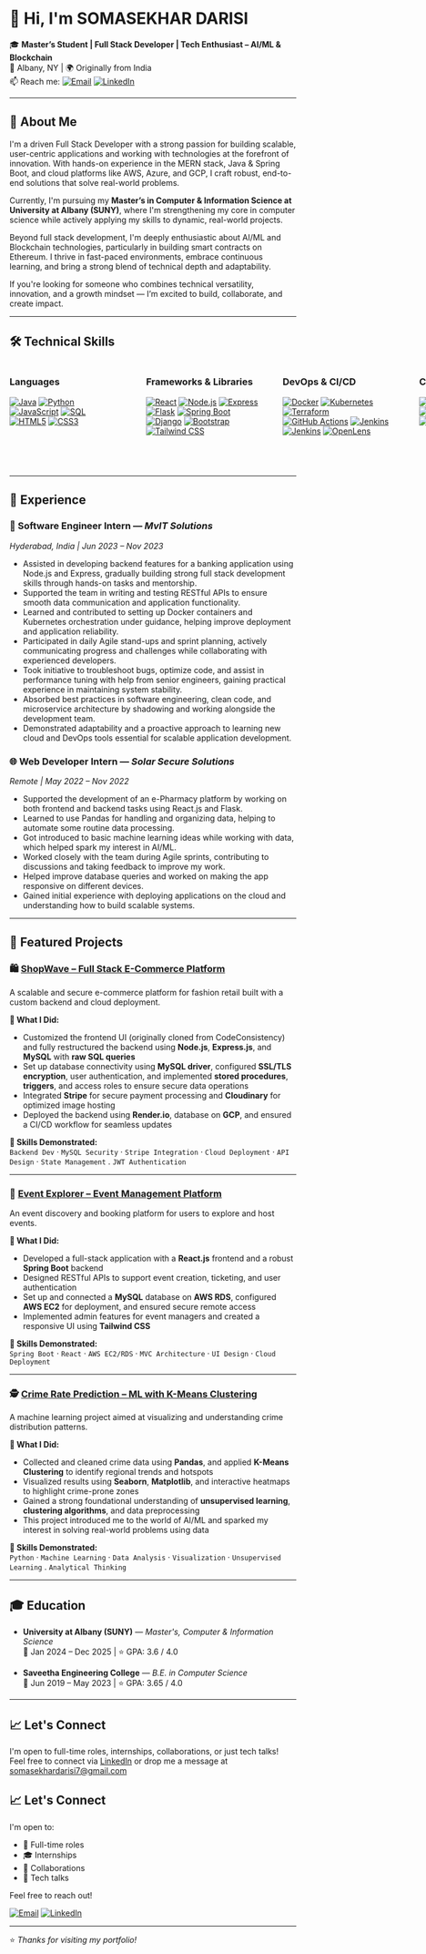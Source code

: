 
<h1> 👋 Hi, I'm SOMASEKHAR DARISI </h1>

🎓 **Master’s Student | Full Stack Developer | Tech Enthusiast – AI/ML & Blockchain**  
📍 Albany, NY | 🌍  Originally from India  
📫 Reach me:
[![Email](https://img.shields.io/badge/Email-somasekhardarisi7@gmail.com-blue?style=flat&logo=gmail)](mailto:somasekhardarisi7@gmail.com)
[![LinkedIn](https://img.shields.io/badge/LinkedIn-Somasekhar%20Darisi-blue?style=flat&logo=linkedin)](https://www.linkedin.com/in/somasekhar7)

---

## 🚀 About Me

I'm a driven Full Stack Developer with a strong passion for building scalable, user-centric applications and working with technologies at the forefront of innovation. With hands-on experience in the MERN stack, Java & Spring Boot, and cloud platforms like AWS, Azure, and GCP, I craft robust, end-to-end solutions that solve real-world problems.

Currently, I'm pursuing my **Master’s in Computer & Information Science at University at Albany (SUNY)**, where I'm strengthening my core in computer science while actively applying my skills to dynamic, real-world projects.

Beyond full stack development, I'm deeply enthusiastic about AI/ML and Blockchain technologies, particularly in building smart contracts on Ethereum. I thrive in fast-paced environments, embrace continuous learning, and bring a strong blend of technical depth and adaptability.

If you're looking for someone who combines technical versatility, innovation, and a growth mindset — I’m excited to build, collaborate, and create impact.

---


## 🛠️ Technical Skills

<div style="display: flex; gap: 40px;">

  <div style="flex: 1; min-width: 200px;">
    <h3>Languages</h3>
    <p style="margin: 0;">
      <a href="https://www.java.com/"><img src="https://img.shields.io/badge/-Java-007396?style=flat&logo=java&logoColor=white" alt="Java"/></a>
      <a href="https://www.python.org/"><img src="https://img.shields.io/badge/-Python-3776AB?style=flat&logo=python&logoColor=white" alt="Python"/></a>
      <a href="https://developer.mozilla.org/en-US/docs/Web/JavaScript"><img src="https://img.shields.io/badge/-JavaScript-F7DF1E?style=flat&logo=javascript&logoColor=black" alt="JavaScript"/></a>
      <a href="https://en.wikipedia.org/wiki/SQL"><img src="https://img.shields.io/badge/-SQL-4479A1?style=flat&logo=sql&logoColor=white" alt="SQL"/></a>
      <a href="https://developer.mozilla.org/en-US/docs/Web/HTML"><img src="https://img.shields.io/badge/-HTML5-E34F26?style=flat&logo=html5&logoColor=white" alt="HTML5"/></a>
      <a href="https://developer.mozilla.org/en-US/docs/Web/CSS"><img src="https://img.shields.io/badge/-CSS3-1572B6?style=flat&logo=css3&logoColor=white" alt="CSS3"/></a>
    </p>
  </div>

  <div style="flex: 1; min-width: 200px;">
    <h3>Frameworks & Libraries</h3>
    <p style="margin: 0;">
      <a href="https://reactjs.org/"><img src="https://img.shields.io/badge/-React-61DAFB?style=flat&logo=react&logoColor=black" alt="React"/></a>
      <a href="https://nodejs.org/"><img src="https://img.shields.io/badge/-Node.js-339933?style=flat&logo=node.js&logoColor=white" alt="Node.js"/></a>
      <a href="https://expressjs.com/"><img src="https://img.shields.io/badge/-Express.js-000000?style=flat&logo=express&logoColor=white" alt="Express"/></a>
      <a href="https://flask.palletsprojects.com/"><img src="https://img.shields.io/badge/-Flask-000000?style=flat&logo=flask&logoColor=white" alt="Flask"/></a>
      <a href="https://spring.io/projects/spring-boot"><img src="https://img.shields.io/badge/-Spring_Boot-6DB33F?style=flat&logo=springboot&logoColor=white" alt="Spring Boot"/></a>
      <a href="https://www.djangoproject.com/"><img src="https://img.shields.io/badge/-Django-092E20?style=flat&logo=django&logoColor=white" alt="Django"/></a>
      <a href="https://getbootstrap.com/"><img src="https://img.shields.io/badge/-Bootstrap-7952B3?style=flat&logo=bootstrap&logoColor=white" alt="Bootstrap"/></a>
      <a href="https://tailwindcss.com/"><img src="https://img.shields.io/badge/-Tailwind_CSS-06B6D4?style=flat&logo=tailwind-css&logoColor=white" alt="Tailwind CSS"/></a>
    </p>
  </div>

  <div style="flex: 1; min-width: 200px;">
    <h3>DevOps & CI/CD</h3>
    <p style="margin: 0;">
      <a href="https://www.docker.com/"><img src="https://img.shields.io/badge/-Docker-2496ED?style=flat&logo=docker&logoColor=white" alt="Docker"/></a>
      <a href="https://kubernetes.io/"><img src="https://img.shields.io/badge/-Kubernetes-326CE5?style=flat&logo=kubernetes&logoColor=white" alt="Kubernetes"/></a>
      <a href="https://www.terraform.io/"><img src="https://img.shields.io/badge/-Terraform-623CE4?style=flat&logo=terraform&logoColor=white" alt="Terraform"/></a>
      <a href="https://github.com/features/actions"><img src="https://img.shields.io/badge/-GitHub_Actions-2088FF?style=flat&logo=githubactions&logoColor=white" alt="GitHub Actions"/></a>
      <a href="https://www.jenkins.io/"><img src="https://img.shields.io/badge/-Jenkins-D24939?style=flat&logo=jenkins&logoColor=white" alt="Jenkins"/></a>
      <a href="https://www.jenkins.io/"><img src="https://img.shields.io/badge/-Jenkins-D24939?style=flat&logo=jenkins&logoColor=white" alt="Jenkins"/></a>
      <a href="https://openlens.dev/"><img src="https://img.shields.io/badge/-OpenLens-1E1E2F?style=flat&logo=lens&logoColor=white" alt="OpenLens"/></a>
    </p>
  </div>

  <div style="flex: 1; min-width: 200px;">
    <h3>Cloud Platforms</h3>
    <p style="margin: 0;">
      <a href="https://aws.amazon.com/"><img src="https://img.shields.io/badge/-AWS-232F3E?style=flat&logo=amazonaws&logoColor=white" alt="AWS"/></a>
      <a href="https://cloud.google.com/"><img src="https://img.shields.io/badge/-GCP-F05032?style=flat&logo=googlecloud&logoColor=white" alt="Google Cloud"/></a>
      <a href="https://azure.microsoft.com/"><img src="https://img.shields.io/badge/-Azure-0078D4?style=flat&logo=microsoftazure&logoColor=white" alt="Azure"/></a>
      <a href="https://www.heroku.com/"><img src="https://img.shields.io/badge/-Heroku-430098?style=flat&logo=heroku&logoColor=white" alt="Heroku"/></a>
      <a href="https://vercel.com/"><img src="https://img.shields.io/badge/-Vercel-000000?style=flat&logo=vercel&logoColor=white" alt="Vercel"/></a>
      <a href="https://render.com/"><img src="https://img.shields.io/badge/-Render-46E3B7?style=flat&logo=render&logoColor=black" alt="Render"/></a>
    </p>
  </div>

  <div style="flex: 1; min-width: 200px;">
  <h3>Testing</h3>
  <p style="margin: 0;">
    <a href="https://www.selenium.dev/"><img src="https://img.shields.io/badge/-Selenium-43B02A?style=flat&logo=selenium&logoColor=white" alt="Selenium"/></a>
    <a href="https://jestjs.io/"><img src="https://img.shields.io/badge/-Jest-C21325?style=flat&logo=jest&logoColor=white" alt="Jest"/></a>
    <a href="https://junit.org/"><img src="https://img.shields.io/badge/-JUnit-25A162?style=flat&logo=java&logoColor=white" alt="JUnit"/></a>
  </p>
</div>

<div style="flex: 1; min-width: 200px;">
  <h3>Databases</h3>
  <p style="margin: 0;">
    <a href="https://www.postgresql.org/"><img src="https://img.shields.io/badge/-PostgreSQL-336791?style=flat&logo=postgresql&logoColor=white" alt="PostgreSQL"/></a>
    <a href="https://www.mysql.com/"><img src="https://img.shields.io/badge/-MySQL-4479A1?style=flat&logo=mysql&logoColor=white" alt="MySQL"/></a>
    <a href="https://www.mongodb.com/"><img src="https://img.shields.io/badge/-MongoDB-47A248?style=flat&logo=mongodb&logoColor=white" alt="MongoDB"/></a>
    <a href="https://redis.io/"><img src="https://img.shields.io/badge/-Redis-DC382D?style=flat&logo=redis&logoColor=white" alt="Redis"/></a>
    <a href="https://aws.amazon.com/rds/"><img src="https://img.shields.io/badge/-Amazon_RDS-527FFF?style=flat&logo=amazonaws&logoColor=white" alt="Amazon RDS"/></a>
    <a href="https://docs.djangoproject.com/en/stable/topics/db/"><img src="https://img.shields.io/badge/-Django_ORM-092E20?style=flat&logo=django&logoColor=white" alt="Django ORM"/></a>
    <a href="https://hibernate.org/orm/"><img src="https://img.shields.io/badge/-Hibernate_ORM-59666C?style=flat&logo=hibernate&logoColor=white" alt="Hibernate ORM"/></a>
  </p>
</div>

<div style="flex: 1; min-width: 200px;">
  <h3>Integrations</h3>
  <p style="margin: 0;">
    <a href="https://www.paypal.com/"><img src="https://img.shields.io/badge/-PayPal-00457C?style=flat&logo=paypal&logoColor=white" alt="PayPal"/></a>
    <a href="https://stripe.com/"><img src="https://img.shields.io/badge/-Stripe-008CDD?style=flat&logo=stripe&logoColor=white" alt="Stripe"/></a>
    <a href="https://razorpay.com/"><img src="https://img.shields.io/badge/-Razorpay-0C5CAB?style=flat&logo=razorpay&logoColor=white" alt="Razorpay"/></a>
    <a href="https://metamask.io/"><img src="https://img.shields.io/badge/-MetaMask-F6851B?style=flat&logo=metamask&logoColor=white" alt="MetaMask"/></a>
  </p>
</div>

<div style="flex: 1; min-width: 200px;">
  <h3>Blockchain & Smart Contracts</h3>
  <p style="margin: 0;">
    <a href="https://docs.soliditylang.org/"><img src="https://img.shields.io/badge/-Solidity-363636?style=flat&logo=solidity&logoColor=white" alt="Solidity"/></a>
    <a href="https://ethereum.org/en/"><img src="https://img.shields.io/badge/-Ethereum-627EEA?style=flat&logo=ethereum&logoColor=white" alt="Ethereum"/></a>
    <img src="https://img.shields.io/badge/-NFTs-8E44AD?style=flat&logo=bitcoin&logoColor=white" alt="NFTs"/>
    <img src="https://img.shields.io/badge/-Smart_Contracts-34495E?style=flat" alt="Smart Contracts"/>
  </p>
  <p style="font-size: 0.9em; color: gray;">
    🚧 Currently learning and building projects using Solidity, Ethereum, and smart contracts.
  </p>
</div>

<div style="flex: 1; min-width: 200px;">
  <h3>Other Technologies</h3>
  <p style="margin: 0;">
    <img src="https://img.shields.io/badge/-REST_API-4A90E2?style=flat&logo=api&logoColor=white" alt="REST APIs"/>
    <img src="https://img.shields.io/badge/-Microservices-FF6F61?style=flat" alt="Microservices"/>
    <img src="https://img.shields.io/badge/-JWT-000000?style=flat&logo=jsonwebtokens&logoColor=white" alt="JWT"/>
    <img src="https://img.shields.io/badge/-WebSockets-6DB33F?style=flat" alt="WebSockets"/>
    <img src="https://img.shields.io/badge/-SMTP-0078D4?style=flat" alt="SMTP"/>
    <img src="https://img.shields.io/badge/-STOMP-CC0000?style=flat" alt="STOMP"/>
    <img src="https://img.shields.io/badge/-NumPy-013243?style=flat&logo=numpy&logoColor=white" alt="NumPy"/>
    <img src="https://img.shields.io/badge/-Pandas-150458?style=flat&logo=pandas&logoColor=white" alt="Pandas"/>
    <img src="https://img.shields.io/badge/-Scikit--learn-F7931E?style=flat&logo=scikitlearn&logoColor=white" alt="Scikit-learn"/>
  </p>
  
</div>



</div>






---

## 💼 Experience

### 🏢 Software Engineer Intern — *MvIT Solutions*  
*Hyderabad, India | Jun 2023 – Nov 2023*

- Assisted in developing backend features for a banking application using Node.js and Express, gradually building strong full stack development skills through hands-on tasks and mentorship.
- Supported the team in writing and testing RESTful APIs to ensure smooth data communication and application functionality.
- Learned and contributed to setting up Docker containers and Kubernetes orchestration under guidance, helping improve deployment and application reliability.
- Participated in daily Agile stand-ups and sprint planning, actively communicating progress and challenges while collaborating with experienced developers.
- Took initiative to troubleshoot bugs, optimize code, and assist in performance tuning with help from senior engineers, gaining practical experience in maintaining system stability.
- Absorbed best practices in software engineering, clean code, and microservice architecture by shadowing and working alongside the development team.
- Demonstrated adaptability and a proactive approach to learning new cloud and DevOps tools essential for scalable application development.

### 🌐 Web Developer Intern — *Solar Secure Solutions*  
*Remote | May 2022 – Nov 2022*

- Supported the development of an e-Pharmacy platform by working on both frontend and backend tasks using React.js and Flask.
- Learned to use Pandas for handling and organizing data, helping to automate some routine data processing.
- Got introduced to basic machine learning ideas while working with data, which helped spark my interest in AI/ML.
- Worked closely with the team during Agile sprints, contributing to discussions and taking feedback to improve my work.
- Helped improve database queries and worked on making the app responsive on different devices.
- Gained initial experience with deploying applications on the cloud and understanding how to build scalable systems.

---

## 🌟 Featured Projects

### 🛍️ [ShopWave – Full Stack E-Commerce Platform](https://github.com/somasekhar7/ShopWave)
A scalable and secure e-commerce platform for fashion retail built with a custom backend and cloud deployment.

**🔧 What I Did:**
- Customized the frontend UI (originally cloned from CodeConsistency) and fully restructured the backend using **Node.js**, **Express.js**, and **MySQL** with **raw SQL queries**
- Set up database connectivity using **MySQL driver**, configured **SSL/TLS encryption**, user authentication, and implemented **stored procedures**, **triggers**, and access roles to ensure secure data operations
- Integrated **Stripe** for secure payment processing and **Cloudinary** for optimized image hosting
- Deployed the backend using **Render.io**, database on **GCP**, and ensured a CI/CD workflow for seamless updates

**🎯 Skills Demonstrated:**  
`Backend Dev` · `MySQL Security` · `Stripe Integration` · `Cloud Deployment` · `API Design` · `State Management` . `JWT Authentication` 

---

### 🎉 [Event Explorer – Event Management Platform](https://github.com/somasekhar7/Event-Explorer)
An event discovery and booking platform for users to explore and host events.

**🔧 What I Did:**
- Developed a full-stack application with a **React.js** frontend and a robust **Spring Boot** backend
- Designed RESTful APIs to support event creation, ticketing, and user authentication
- Set up and connected a **MySQL** database on **AWS RDS**, configured **AWS EC2** for deployment, and ensured secure remote access
- Implemented admin features for event managers and created a responsive UI using **Tailwind CSS**

**🎯 Skills Demonstrated:**  
`Spring Boot` · `React` · `AWS EC2/RDS` · `MVC Architecture` · `UI Design` · `Cloud Deployment`

---

### 🕵️ [Crime Rate Prediction – ML with K-Means Clustering](https://github.com/somasekhar7/Crime-Rate-Prediction)
A machine learning project aimed at visualizing and understanding crime distribution patterns.

**🔧 What I Did:**
- Collected and cleaned crime data using **Pandas**, and applied **K-Means Clustering** to identify regional trends and hotspots
- Visualized results using **Seaborn**, **Matplotlib**, and interactive heatmaps to highlight crime-prone zones
- Gained a strong foundational understanding of **unsupervised learning**, **clustering algorithms**, and data preprocessing
- This project introduced me to the world of AI/ML and sparked my interest in solving real-world problems using data

**🎯 Skills Demonstrated:**  
`Python` · `Machine Learning` · `Data Analysis` · `Visualization` · `Unsupervised Learning` . `Analytical Thinking`

---

## 🎓 Education

- **University at Albany (SUNY)** — *Master's, Computer & Information Science*  
  📅 Jan 2024 – Dec 2025 | ⭐ GPA: 3.6 / 4.0  

- **Saveetha Engineering College** — *B.E. in Computer Science*  
  📅 Jun 2019 – May 2023 | ⭐ GPA: 3.65 / 4.0


---

## 📈 Let's Connect

I'm open to full-time roles, internships, collaborations, or just tech talks!  
Feel free to connect via [LinkedIn](https://www.linkedin.com/in/somasekhar7) or drop me a message at [somasekhardarisi7@gmail.com](mailto:somasekhardarisi7@gmail.com)

## 📈 Let's Connect

I'm open to:  
- 💼 Full-time roles  
- 🎓 Internships  
- 🤝 Collaborations  
- 💬 Tech talks

Feel free to reach out!  

[![Email](https://img.shields.io/badge/Email-somasekhardarisi7@gmail.com-blue?style=flat&logo=gmail)](mailto:somasekhardarisi7@gmail.com)
[![LinkedIn](https://img.shields.io/badge/LinkedIn-Somasekhar%20Darisi-blue?style=flat&logo=linkedin)](https://www.linkedin.com/in/somasekhar7)

---

⭐️ *Thanks for visiting my portfolio!*
